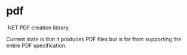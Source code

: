 pdf
===

.NET PDF creation library.

Current state is that it produces PDF files but is far from supporting the entire PDF specification. 

